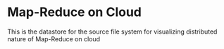 # Map-Reduce on Cloud
This is the datastore for the source file system for visualizing distributed nature of Map-Reduce on cloud
